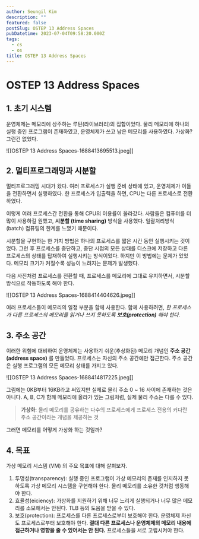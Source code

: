 ```yaml
---
author: Seungil Kim
description: ""
featured: false
postSlug: OSTEP 13 Address Spaces
pubDatetime: 2023-07-04T09:58:20.000Z
tags:
  - cs
  - os
title: OSTEP 13 Address Spaces
---
```

# OSTEP 13 Address Spaces

## 1. 초기 시스템

운영체제는 메모리에 상주하는 루틴(라이브러리)의 집합이었다. 물리 메모리에 하나의 실행 중인 프로그램이 존재하였고, 운영체제가 쓰고 남은 메모리를 사용하였다. 가상화? 그런건 없었다.

![[OSTEP 13 Address Spaces-1688413695513.jpeg]]

## 2. 멀티프로그래밍과 시분할

멀티프로그래밍 시대가 왔다. 여러 프로세스가 실행 준비 상태에 있고, 운영체제가 이들을 전환하면서 실행하였다. 한 프로세스가 입출력을 하면, CPU는 다른 프로세스로 전환하였다.

이렇게 여러 프로세스간 전환을 통해 CPU의 이용률이 올라갔다. 사람들은 컴퓨터를 더 많이 사용하길 원했고, **시분할 (time sharing)** 방식을 사용했다. 일괄처리방식 (batch) 컴퓨팅의 한계를 느꼈기 때문이다.

시분할을 구현하는 한 가지 방법은 하나의 프로세스를 짧은 시간 동안 실행시키는 것이었다. 그런 후 프로세스를 중단하고, 중단 시점의 모든 상태를 디스크에 저장하고 다른 프로세스의 상태를 탑재하여 실행시키는 방식이었다.
하지만 이 방법에는 문제가 있었다. 메모리 크기가 커질수록 성능이 느려지는 문제가 발생했다.

다음 사진처럼 프로세스를 전환할 때, 프로세스를 메모리에 그대로 유지하면서, 시분할 방식으로 작동하도록 해야 한다. 

![[OSTEP 13 Address Spaces-1688414404626.jpeg]]

여러 프로세스들이 메모리의 일정 부분을 함께 사용한다. 함께 사용하려면, *한 프로세스가 다른 프로세스의 메모리를 읽거나 쓰지 못하도록 **보호(protection)** 해야 한다.*

## 3. 주소 공간

이러한 위험에 대비하여 운영체제는 사용하기 쉬운(추상화된) 메모리 개념인 **주소 공간(address space)** 를 만들었다. 프로세스는 자신의 주소 공간에만 접근한다.
주소 공간은 실행 프로그램의 모든 메모리 상태를 가지고 있다. 

![[OSTEP 13 Address Spaces-1688414817225.jpeg]]

그림에는 0KB부터 16KB라고 써있지만 실제로 물리 주소 0 ~ 16 사이에 존재하는 것은 아니다. A, B, C가 함께 메모리에 올라가 있는 그림처럼, 실제 물리 주소는 다를 수 있다. 

> **가상화**: 물리 메모리를 공유하는 다수의 프로세스에게 프로세스 전용의 커다란 주소 공간이라는 개념을 제공하는 것

그러면 메모리를 어떻게 가상화 하는 것일까?

## 4. 목표

가상 메모리 시스템 (VM) 의 주요 목표에 대해 살펴보자.

1. 투명성(transparency): 실행 중인 프로그램이 가상 메모리의 존재를 인지하지 못하도록 가상 메모리 시스템을 구현해야 한다. 물리 메모리를 소유한 것처럼 행동해야 한다.
2. 효율성(eiciency): 가상화를 지원하기 위해 너무 느리게 실행되거나 너무 많은 메모리를 소모해서는 안된다. TLB 등의 도움을 받을 수 있다.
3. 보호(protection): 프로세스를 다른 프로세스로부터 보호해야 한다. 운영체제 자신도 프로세스로부터 보호해야 한다. **절대 다른 프로세스나 운영체제의 메모리 내용에 접근하거나 영향을 줄 수 있어서는 안 된다.** 프로세스들을 서로 고립시켜야 한다. 

